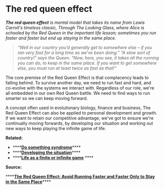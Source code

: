 # The red queen effect

_**The red queen effect** is mental model that takes its name from Lewis Carroll's timeless classic, Through The Looking Glass, where Alice is schooled by the Red Queen in the important life lesson; sometimes you run faster and faster but end up staying in the same place._ 

> _“Well in our country you’d generally get to somewhere else – if you ran very fast for a long time as we’ve been doing.” “A slow sort of country!” says the Queen. “Now, here, you see, it takes all the running you can do, to keep in the same place. If you want to get somewhere else, you must run at least twice as fast as that!"_

The core premise of the Red Queen Effect is that complacency leads to falling behind. To survive another day, we need to run fast and hard, and co-evolve with the systems we interact with. Regardless of our role, we're all embedded in our own Red Queen battle. We need to find ways to run smarter so we can keep moving forward. 

A concept often used in evolutionary biology, finance and business, The Red Queen Effect can also be applied to personal development and growth. If we want to retain our competitive advantage, we've got to ensure we're continually moving forwards, by developing our situation and working out new ways to keep playing the infinite game of life. 

**Related:**

* \*\*\*\*[**Do something syndrome**](do-something-syndrome.md)\*\*\*\*
* \*\*\*\*[**Developing the situation**](developing-the-situation.md)\*\*\*\*
* \*\*\*\*[**Life as a finite or infinite game**](life-as-a-finite-or-infinite-game.md) ****

**Source:** 

\*\*\*\*[**The Red Queen Effect: Avoid Running Faster and Faster Only to Stay in the Same Place**](https://fs.blog/2012/10/the-red-queen-effect/)\*\*\*\*


